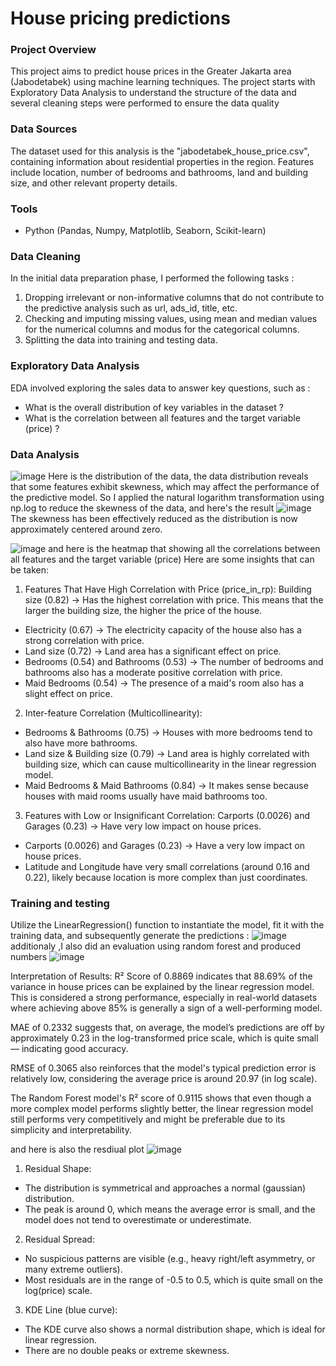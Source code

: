 # House pricing predictions

### Project Overview
This project aims to predict house prices in the Greater Jakarta area (Jabodetabek) using machine learning techniques. The project starts with Exploratory Data Analysis to understand the structure of the data and several cleaning steps were performed to ensure the data quality

### Data Sources
The dataset used for this analysis is the "jabodetabek_house_price.csv", containing information about residential properties in the region. Features include location, number of bedrooms and bathrooms, land and building size, and other relevant property details.

### Tools
- Python (Pandas, Numpy, Matplotlib, Seaborn, Scikit-learn)

### Data Cleaning
In the initial data preparation phase, I performed the following tasks :
1. Dropping irrelevant or non-informative columns that do not contribute to the predictive analysis such as url, ads_id, title, etc.
2. Checking and imputing missing values, using mean and median values for the numerical columns and modus for the categorical columns.
3. Splitting the data into training and testing data.

### Exploratory Data Analysis
EDA involved exploring the sales  data to answer key questions, such as :
- What is the overall distribution of key variables in the dataset ?
- What is the correlation between all features and the target variable (price) ?

### Data Analysis
![image](https://github.com/user-attachments/assets/b00fc4b0-50f3-41ad-b195-8d3fac351d3d)
Here is the distribution of the data, the data distribution reveals that some features exhibit skewness, which may affect the performance of the predictive model.
So I applied the natural logarithm transformation using np.log to reduce the skewness of the data, and here's the result
![image](https://github.com/user-attachments/assets/34461660-e851-4737-a614-93479e3dea9b)
The skewness has been effectively reduced as the distribution is now approximately centered around zero.

![image](https://github.com/user-attachments/assets/4d36aae4-a5da-4958-82a1-85c0545cd6ab)
and here is the heatmap that showing all the correlations between all features and the target variable (price)
Here are some insights that can be taken:
1. Features That Have High Correlation with Price (price_in_rp):
Building size (0.82) → Has the highest correlation with price. This means that the larger the building size, the higher the price of the house.
- Electricity (0.67) → The electricity capacity of the house also has a strong correlation with price.
- Land size (0.72) → Land area has a significant effect on price.
- Bedrooms (0.54) and Bathrooms (0.53) → The number of bedrooms and bathrooms also has a moderate positive correlation with price.
- Maid Bedrooms (0.54) → The presence of a maid's room also has a slight effect on price.

2. Inter-feature Correlation (Multicollinearity):
- Bedrooms & Bathrooms (0.75) → Houses with more bedrooms tend to also have more bathrooms.
- Land size & Building size (0.79) → Land area is highly correlated with building size, which can cause multicollinearity in the linear regression model.
- Maid Bedrooms & Maid Bathrooms (0.84) → It makes sense because houses with maid rooms usually have maid bathrooms too.

3. Features with Low or Insignificant Correlation:
Carports (0.0026) and Garages (0.23) → Have very low impact on house prices.
- Carports (0.0026) and Garages (0.23) → Have a very low impact on house prices.
- Latitude and Longitude have very small correlations (around 0.16 and 0.22), likely because location is more complex than just coordinates.

### Training and testing
Utilize the LinearRegression() function to instantiate the model, fit it with the training data, and subsequently generate the predictions :
![image](https://github.com/user-attachments/assets/9703200a-3d37-4733-899a-92e86398ce62)
additionaly ,I also did an evaluation using random forest and produced numbers
![image](https://github.com/user-attachments/assets/b005f6b5-d4fc-4c45-83e8-19b0fe19fbd6)

Interpretation of Results:
R² Score of 0.8869 indicates that 88.69% of the variance in house prices can be explained by the linear regression model. This is considered a strong performance, especially in real-world datasets where achieving above 85% is generally a sign of a well-performing model.

MAE of 0.2332 suggests that, on average, the model’s predictions are off by approximately 0.23 in the log-transformed price scale, which is quite small — indicating good accuracy.

RMSE of 0.3065 also reinforces that the model's typical prediction error is relatively low, considering the average price is around 20.97 (in log scale).

The Random Forest model's R² score of 0.9115 shows that even though a more complex model performs slightly better, the linear regression model still performs very competitively and might be preferable due to its simplicity and interpretability.

and here is also the resdiual plot
![image](https://github.com/user-attachments/assets/8296f170-c198-482d-9cd8-f98111b5af62)

1. Residual Shape:
- The distribution is symmetrical and approaches a normal (gaussian) distribution.
- The peak is around 0, which means the average error is small, and the model does not tend to overestimate or underestimate.

2. Residual Spread:
- No suspicious patterns are visible (e.g., heavy right/left asymmetry, or many extreme outliers).
- Most residuals are in the range of -0.5 to 0.5, which is quite small on the log(price) scale.

3. KDE Line (blue curve):
- The KDE curve also shows a normal distribution shape, which is ideal for linear regression.
- There are no double peaks or extreme skewness.






